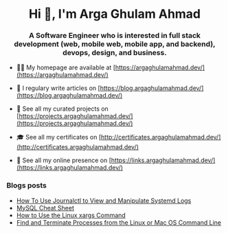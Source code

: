 <h1 align="center">Hi 👋, I'm Arga Ghulam Ahmad</h1>
<h3 align="center">A Software Engineer who is interested in full stack development (web, mobile web, mobile app, and backend), devops, design, and business.</h3>

- 👨‍💻 My homepage are available at [https://argaghulamahmad.dev/](https://argaghulamahmad.dev/)

- 📝 I regulary write articles on [https://blog.argaghulamahmad.dev/](https://blog.argaghulamahmad.dev/)

- 🚧 See all my curated projects on [https://projects.argaghulamahmad.dev/](https://projects.argaghulamahmad.dev/)

- 🎓 See all my certificates on [http://certificates.argaghulamahmad.dev/](http://certificates.argaghulamahmad.dev/)

- 🔗 See all my online presence on [https://links.argaghulamahmad.dev/](https://links.argaghulamahmad.dev/)

### Blogs posts
<!-- BLOG-POST-LIST:START -->
- [How To Use Journalctl to View and Manipulate Systemd Logs](https://blog.argaghulamahmad.dev/2021/11/03/how-to-use-journalctl-to-view-and-manipulate-systemd-logs/)
- [MySQL Cheat Sheet](https://blog.argaghulamahmad.dev/2021/11/03/mysql-cheat-sheet/)
- [How to Use the Linux xargs Command](https://blog.argaghulamahmad.dev/2021/11/02/how-to-use-the-linux-xargs-command/)
- [Find and Terminate Processes from the Linux or Mac OS Command Line](https://blog.argaghulamahmad.dev/2021/11/02/find-and-terminate-processes-from-the-linux-or-mac-os-command-line/)
<!-- BLOG-POST-LIST:END -->
